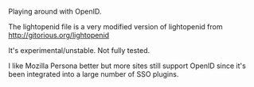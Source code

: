 Playing around with OpenID.

The lightopenid file is a very modified version of lightopenid from <http://gitorious.org/lightopenid>

It's experimental/unstable. Not fully tested.

I like Mozilla Persona better but more sites still support OpenID since it's been integrated into a large number of SSO plugins.
